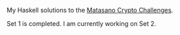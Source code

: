 My Haskell solutions to the [Matasano Crypto Challenges](http://cryptopals.com/).

Set 1 is completed.
I am currently working on Set 2.
